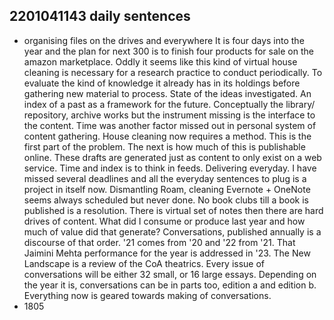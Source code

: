 ## 2201041143 daily sentences

* organising files on the drives and everywhere
It is four days into the year and the plan for next 300 is to finish four products for sale on the amazon marketplace.
Oddly it seems like this kind of virtual house cleaning is necessary for a research practice to conduct periodically.
To evaluate the kind of knowledge it already has in its holdings before gathering new material to process.
State of the ideas investigated.
An index of a past as a framework for the future.
Conceptually the library/ repository, archive works but the instrument missing is the interface to the content.
Time was another factor missed out in personal system of content gathering.
House cleaning now requires a method.
This is the first part of the problem.
The next is how much of this is publishable online.
These drafts are generated just as content to only exist on a web service. 
Time and index is to think in feeds. 
Delivering everyday. 
I have missed several deadlines and all the everyday sentences to plug is a project in itself now. 
Dismantling Roam, cleaning Evernote + OneNote seems always scheduled but never done.
No book clubs till a book is published is a resolution. 
There is virtual set of notes then there are hard drives of content.
What did I consume or produce last year and how much of value did that generate?
Conversations, published annually is a discourse of that order.
'21 comes from '20 and '22 from '21. 
That Jaimini Mehta performance for the year is addressed in '23.
The New Landscape is a review of the CoA theatrics.
Every issue of conversations will be either 32 small, or 16 large essays. 
Depending on the year it is, conversations can be in parts too, edition a and edition b.
Everything now is geared towards making of conversations. 
* 1805  